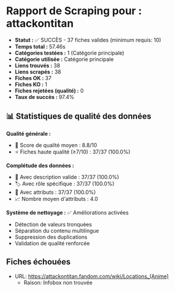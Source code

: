 # Rapport de Scraping pour : attackontitan
- **Statut :** ✅ SUCCÈS - 37 fiches valides (minimum requis: 10)
- **Temps total :** 57.46s
- **Catégories testées :** 1 (Catégorie principale)
- **Catégorie utilisée :** Catégorie principale
- **Liens trouvés :** 38
- **Liens scrapés :** 38
- **Fiches OK :** 37
- **Fiches KO :** 1
- **Fiches rejetées (qualité) :** 0
- **Taux de succès :** 97.4%

## 📊 Statistiques de qualité des données

**Qualité générale :**
- 🎯 Score de qualité moyen : 8.8/10
- ⭐ Fiches haute qualité (≥7/10) : 37/37 (100.0%)

**Complétude des données :**
- 📝 Avec description valide : 37/37 (100.0%)
- 🏷️ Avec rôle spécifique : 37/37 (100.0%)
- 🔖 Avec attributs : 37/37 (100.0%)
- 📈 Nombre moyen d'attributs : 4.0

**Système de nettoyage :** ✅ Améliorations activées
- Détection de valeurs tronquées
- Séparation du contenu multilingue  
- Suppression des duplications
- Validation de qualité renforcée

## Fiches échouées
- URL: https://attackontitan.fandom.com/wiki/Locations_(Anime)
  - Raison: Infobox non trouvée
